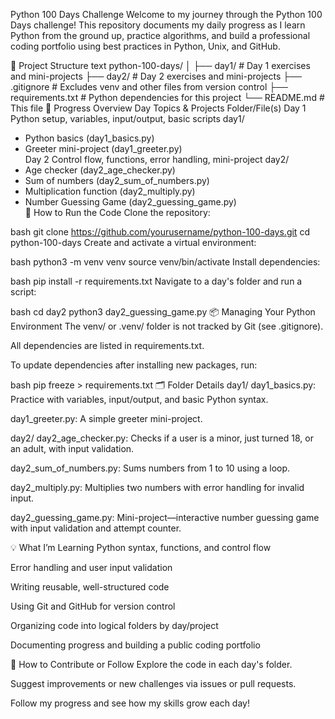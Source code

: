 Python 100 Days Challenge
Welcome to my journey through the Python 100 Days challenge! This repository documents my daily progress as I learn Python from the ground up, practice algorithms, and build a professional coding portfolio using best practices in Python, Unix, and GitHub.

📁 Project Structure
text
python-100-days/
│
├── day1/                # Day 1 exercises and mini-projects
├── day2/                # Day 2 exercises and mini-projects
├── .gitignore           # Excludes venv and other files from version control
├── requirements.txt     # Python dependencies for this project
└── README.md            # This file
🚦 Progress Overview
Day	Topics & Projects	Folder/File(s)
Day 1	Python setup, variables, input/output, basic scripts	day1/
- Python basics (day1_basics.py)	
- Greeter mini-project (day1_greeter.py)	
Day 2	Control flow, functions, error handling, mini-project	day2/
- Age checker (day2_age_checker.py)	
- Sum of numbers (day2_sum_of_numbers.py)	
- Multiplication function (day2_multiply.py)	
- Number Guessing Game (day2_guessing_game.py)	
📝 How to Run the Code
Clone the repository:

bash
git clone https://github.com/yourusername/python-100-days.git
cd python-100-days
Create and activate a virtual environment:

bash
python3 -m venv venv
source venv/bin/activate
Install dependencies:

bash
pip install -r requirements.txt
Navigate to a day's folder and run a script:

bash
cd day2
python3 day2_guessing_game.py
📦 Managing Your Python Environment
The venv/ or .venv/ folder is not tracked by Git (see .gitignore).

All dependencies are listed in requirements.txt.

To update dependencies after installing new packages, run:

bash
pip freeze > requirements.txt
🗂️ Folder Details
day1/
day1_basics.py: Practice with variables, input/output, and basic Python syntax.

day1_greeter.py: A simple greeter mini-project.

day2/
day2_age_checker.py: Checks if a user is a minor, just turned 18, or an adult, with input validation.

day2_sum_of_numbers.py: Sums numbers from 1 to 10 using a loop.

day2_multiply.py: Multiplies two numbers with error handling for invalid input.

day2_guessing_game.py: Mini-project—interactive number guessing game with input validation and attempt counter.

💡 What I’m Learning
Python syntax, functions, and control flow

Error handling and user input validation

Writing reusable, well-structured code

Using Git and GitHub for version control

Organizing code into logical folders by day/project

Documenting progress and building a public coding portfolio

🌟 How to Contribute or Follow
Explore the code in each day's folder.

Suggest improvements or new challenges via issues or pull requests.

Follow my progress and see how my skills grow each day!